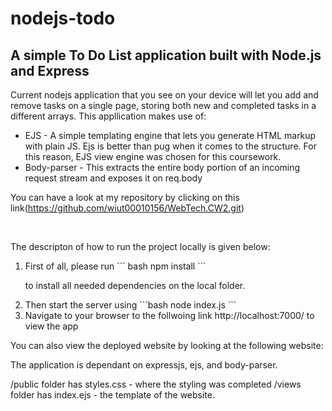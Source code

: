 # nodejs-todo

<h2> A simple To Do List application built with Node.js and Express</h2>

<p> Current nodejs application that you see on your device will let you add and remove tasks on a single page, storing both new and completed tasks in a different arrays. This appllication makes use of: </p>

<ul>
<li> EJS - A simple templating engine that lets you generate HTML markup with plain JS. Ejs is better than pug when it comes to the structure. For this reason, EJS view engine was chosen for this coursework.</li>

<li> Body-parser - This extracts the entire body portion of an incoming request stream and exposes it on req.body </li>
</ul>

You can have a look at my repository by clicking on this link(https://github.com/wiut00010156/WebTech.CW2.git)

<br>

<p> The descripton of how to run the project locally is given below: </p>

<ol>
<li> First of all, please run 
``` bash 
npm install
```

to install all needed dependencies on the local folder.</li>

<li> Then start the server using  
```bash
node index.js
```
 </li>

<li> Navigate to your browser to the follwoing link http://localhost:7000/  to view the app </li>
</ol>

<p> You can also view the deployed website by looking at the following website:  </p>

The application is dependant on expressjs, ejs, and body-parser.

/public folder has styles.css - where the styling was completed
/views folder has index.ejs - the template of the website.
